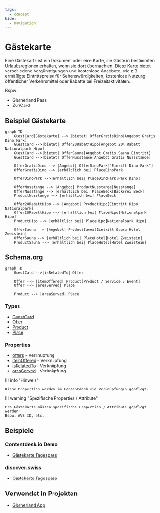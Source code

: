 ```yaml
---
tags:
  - concept
hide:
  - navigation
---
```

# Gästekarte

Eine Gästekarte ist ein Dokument oder eine Karte, die Gäste in bestimmten Urlaubsregionen erhalten, wenn sie dort übernachten. Diese Karte bietet verschiedene Vergünstigungen und kostenlose Angebote, wie z.B. ermäßigte Eintrittspreise für Sehenswürdigkeiten, kostenlose Nutzung öffentlicher Verkehrsmittel oder Rabatte bei Freizeitaktivitäten.

Bspw:

* Glarnerland Pass 
* ZüriCard

## Beispiel Gästekarte
``` mermaid
graph TD
    GuestCard[Gästekarte] --> |bietet| OfferGratisDino[Angebot Gratis Dino Park]
    GuestCard -->|bietet| Offer20RabattHipo[Angebot 20% Rabatt Nationalpark Hipo]
    GuestCard -->|bietet| OfferSauna[Angebot Gratis Sauna Eintritt]
    GuestCard -->|bietet| OfferNusstange[Angebot Gratis Nussstange]

    OfferGratisDino --> |Angebot| OfferDinoPark["Einritt Dino Park"]
    OfferGratisDino --> |erhältlich bei| PlaceDinoPark

    OfferDinoPark -->|erhältlich bei| PlaceDinoPark[Park Dino]

    OfferNusstange --> |Angebot| ProductNusstange[Nusstange]
    OfferNusstange --> |erhältlich bei| PlaceBeck[Bäckerei Beck]
    ProductNusstange --> |erhältlich bei| PlaceBeck

    Offer20RabattHipo --> |Angebot| ProductHipo[Eintritt Hipo Nationalpark]
    Offer20RabattHipo --> |erhältlich bei| PlaceHipo[Nationalpark Hipo]
    ProductHipo --> |erhältlich bei| PlaceHipo[Nationalpark Hipo]

    OfferSauna --> |Angebot| ProductSauna[Eintritt Sauna Hotel Zweistein]
    OfferSauna --> |erhältlich bei| PlaceHotel[Hotel Zweistein]
    ProductSauna --> |erhältlich bei| PlaceHotel[Hotel Zweistein]
```

## Schema.org
``` mermaid
graph TD
    GuestCard -->|isRelatedTo| Offer

    Offer --> |itemOffered| Product[Product / Service / Event]
    Offer --> |areaServed| Place

    Product --> |areaServed| Place
```

### Types

* [GuestCard](../../schema/GuestCard)
* [Offer](../../schema/Offer)
* [Product](../../schema/Product)
* [Place](../../schema/Place)

### Properties

* [offers](../../schema/offers) - Verknüpfung
* [itemOffered](../../schema/itemOffered) - Verknüpfung
* [isRelatedTo](../../schema/isRelatedTo) - Verknüpfung
* [areaServed](../../schema/areaServed) - Verknüpfung

!!! info "Hinweis"

    Diese Properties werden im Contentdesk via Verknüpfungen gepflegt.

!!! warning "Spezifische Properties / Attribute"

    Pro Gästekarte müssen spezifische Properties / Attribute gepflegt werden!
    Bspw. AVS ID, etc.

## Beispiele

### Contentdesk.io Demo

- [Gästekarte Tagespass](https://demo.pim.tso.ch/#/enrich/product/74589a84-bfb9-4fcb-a086-a349ba10205d)

### discover.swiss

- [Gästekarte Tagespass](https://partner-test.discover.swiss/infocenter/details/Product/ctd_74589a84-bfb9-4fcb-a086-a349ba10205d?tab=0)


## Verwendet in Projekten

* [Glarnerland App]

[Glarnerland App]: projects/glarnerlandApp.md